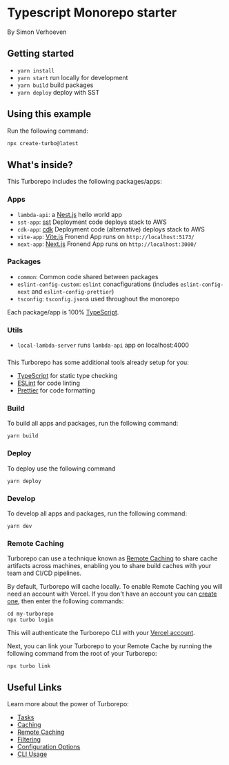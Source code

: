 # Typescript Monorepo starter

By Simon Verhoeven

## Getting started

- `yarn install`
- `yarn start` run locally for development
- `yarn build` build packages
- `yarn deploy` deploy with SST

## Using this example

Run the following command:

```sh
npx create-turbo@latest
```

## What's inside?

This Turborepo includes the following packages/apps:

### Apps

- `lambda-api`: a [Nest.js](https://nestjs.com/) hello world app
- `sst-app`: [sst](https://sst.dev/) Deployment code deploys stack to AWS
- `cdk-app`: [cdk](https://github.com/aws/aws-cdk) Deployment code (alternative) deploys stack to AWS
- `vite-app`: [Vite.js](https://vitejs.dev/guide/) Fronend App runs on `http://localhost:5173/`
- `next-app`: [Next.js](https://nextjs.org/) Fronend App runs on `http://localhost:3000/`

### Packages

- `common`: Common code shared between packages
- `eslint-config-custom`: `eslint` conacfigurations (includes `eslint-config-next` and `eslint-config-prettier`)
- `tsconfig`: `tsconfig.json`s used throughout the monorepo

Each package/app is 100% [TypeScript](https://www.typescriptlang.org/).

### Utils

- `local-lambda-server` runs `lambda-api` app on localhost:4000

###

This Turborepo has some additional tools already setup for you:

- [TypeScript](https://www.typescriptlang.org/) for static type checking
- [ESLint](https://eslint.org/) for code linting
- [Prettier](https://prettier.io) for code formatting

### Build

To build all apps and packages, run the following command:

```
yarn build
```

### Deploy

To deploy use the following command

```
yarn deploy
```

### Develop

To develop all apps and packages, run the following command:

```
yarn dev
```

### Remote Caching

Turborepo can use a technique known as [Remote Caching](https://turbo.build/repo/docs/core-concepts/remote-caching) to share cache artifacts across machines, enabling you to share build caches with your team and CI/CD pipelines.

By default, Turborepo will cache locally. To enable Remote Caching you will need an account with Vercel. If you don't have an account you can [create one](https://vercel.com/signup), then enter the following commands:

```
cd my-turborepo
npx turbo login
```

This will authenticate the Turborepo CLI with your [Vercel account](https://vercel.com/docs/concepts/personal-accounts/overview).

Next, you can link your Turborepo to your Remote Cache by running the following command from the root of your Turborepo:

```
npx turbo link
```

## Useful Links

Learn more about the power of Turborepo:

- [Tasks](https://turbo.build/repo/docs/core-concepts/monorepos/running-tasks)
- [Caching](https://turbo.build/repo/docs/core-concepts/caching)
- [Remote Caching](https://turbo.build/repo/docs/core-concepts/remote-caching)
- [Filtering](https://turbo.build/repo/docs/core-concepts/monorepos/filtering)
- [Configuration Options](https://turbo.build/repo/docs/reference/configuration)
- [CLI Usage](https://turbo.build/repo/docs/reference/command-line-reference)
